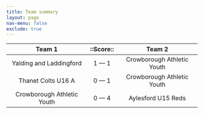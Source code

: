 ```yaml
---
title: Team summary
layout: page
nav-menu: false
exclude: true
---
```




|           Team 1           |  ::Score::  |           Team 2           |
|:--------------------------:|:-----------:|:--------------------------:|
|  Yalding and Laddingford   | 1 &mdash; 1 | Crowborough Athletic Youth |
|     Thanet Colts U16 A     | 0 &mdash; 1 | Crowborough Athletic Youth |
| Crowborough Athletic Youth | 0 &mdash; 4 |     Aylesford U15 Reds     |

 <br /><br /><br />